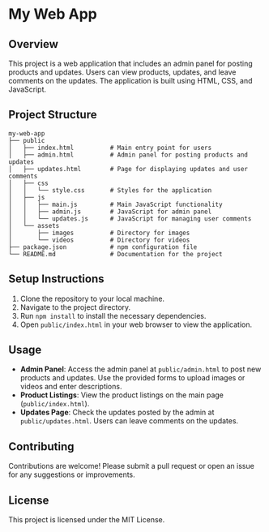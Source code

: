# My Web App

## Overview
This project is a web application that includes an admin panel for posting products and updates. Users can view products, updates, and leave comments on the updates. The application is built using HTML, CSS, and JavaScript.

## Project Structure
```
my-web-app
├── public
│   ├── index.html          # Main entry point for users
│   ├── admin.html          # Admin panel for posting products and updates
│   ├── updates.html        # Page for displaying updates and user comments
│   ├── css
│   │   └── style.css       # Styles for the application
│   ├── js
│   │   ├── main.js         # Main JavaScript functionality
│   │   ├── admin.js        # JavaScript for admin panel
│   │   └── updates.js      # JavaScript for managing user comments
│   └── assets
│       ├── images          # Directory for images
│       └── videos          # Directory for videos
├── package.json            # npm configuration file
└── README.md               # Documentation for the project
```

## Setup Instructions
1. Clone the repository to your local machine.
2. Navigate to the project directory.
3. Run `npm install` to install the necessary dependencies.
4. Open `public/index.html` in your web browser to view the application.

## Usage
- **Admin Panel**: Access the admin panel at `public/admin.html` to post new products and updates. Use the provided forms to upload images or videos and enter descriptions.
- **Product Listings**: View the product listings on the main page (`public/index.html`).
- **Updates Page**: Check the updates posted by the admin at `public/updates.html`. Users can leave comments on the updates.

## Contributing
Contributions are welcome! Please submit a pull request or open an issue for any suggestions or improvements.

## License
This project is licensed under the MIT License.